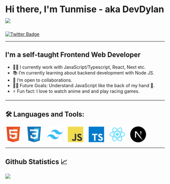 # Hi there, I'm Tunmise - aka DevDylan <img width="30px" src="https://media.tenor.com/images/3b388fe03da271d2674faf85eb7c3fcd/tenor.gif" />
<a href="https://twitter.com/dev_dylann">
    <img src="https://img.shields.io/badge/Twitter-blue?style=for-the-badge&logo=twitter&logoColor=white" alt="Twitter Badge"/>
  </a>
  
---

## I'm a self-taught Frontend Web Developer 

- 👨‍💻 I currently work with JavaScript/Typescript, React, Next etc.
- 📚 I’m currently learning about backend development with Node JS.
- 👯 I’m open to collaborations.
- 💪🏼 Future Goals: Understand JavaScript like the back of my hand 🌚.
- ⚡ Fun fact: I love to watch anime and and play racing games.

---

## 🛠 Languages and Tools:
<div>
  <img src="https://github.com/devicons/devicon/blob/master/icons/html5/html5-original.svg" title="HTML5" alt="HTML" width="50" height="50"/>&nbsp; &nbsp;
  <img src="https://github.com/devicons/devicon/blob/master/icons/css3/css3-original.svg"  title="CSS3" alt="CSS" width="50" height="50"/>&nbsp; &nbsp;
  <img src="https://github.com/devicons/devicon/blob/master/icons/tailwindcss/tailwindcss-original.svg" title="TailwindCSS" alt="TailwindCSS" width="50" height="50"/>&nbsp; &nbsp;
  <img src="https://github.com/devicons/devicon/blob/master/icons/javascript/javascript-original.svg" title="JavaScript" alt="JavaScript" width="50" height="50"/>&nbsp; &nbsp;
  <img src="https://github.com/devicons/devicon/blob/master/icons/typescript/typescript-original.svg" title="Typescript" alt="TypeScript" width="50" height="50"/>&nbsp; &nbsp;
  <img src="https://github.com/devicons/devicon/blob/master/icons/react/react-original.svg" title="React" alt="React" width="50" height="50"/>&nbsp; &nbsp;
  <img src="https://github.com/devicons/devicon/blob/master/icons/nextjs/nextjs-original.svg" title="Next" alt="Next" width="50" height="50"/>&nbsp; &nbsp;
</div>

---

## Github Statistics 📈 
  <div align=""> 
      <img align="" src="https://github-readme-stats.vercel.app/api/top-langs/?username=Dev-Dylann&theme=react&line_height=40&hide=css"/>
</div
